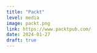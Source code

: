 ```yaml
---
title: "Packt"
level: media
image: packt.png
link: https://www.packtpub.com/
date: 2024-01-27
draft: true
---
```

